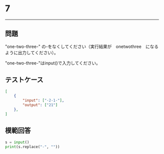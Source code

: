 # 7

---
## 問題

"one-two-three-" の-をなくしてください（実行結果が　onetwothree　になるように出力してください）。

"one-two-three-"はinput()で入力してください。
## テストケース

```json
[
	{
		"input": ["-2-1-"],
		"output": ["21"]
  	},
]
```

## 模範回答
```python
s = input()
print(s.replace("-", ""))
```
